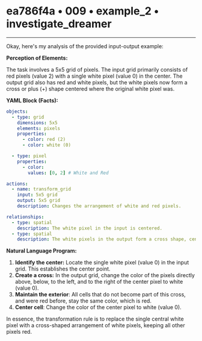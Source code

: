 # ea786f4a • 009 • example_2 • investigate_dreamer

---
Okay, here's my analysis of the provided input-output example:

**Perception of Elements:**

The task involves a 5x5 grid of pixels. The input grid primarily consists of red pixels (value 2) with a single white pixel (value 0) in the center. The output grid also has red and white pixels, but the white pixels now form a cross or plus (+) shape centered where the original white pixel was.

**YAML Block (Facts):**



```yaml
objects:
  - type: grid
    dimensions: 5x5
    elements: pixels
    properties:
      - color: red (2)
      - color: white (0)

  - type: pixel
    properties:
      - color:
        values: [0, 2] # White and Red

actions:
  - name: transform_grid
    input: 5x5 grid
    output: 5x5 grid
    description: Changes the arrangement of white and red pixels.

relationships:
  - type: spatial
    description: The white pixel in the input is centered.
  - type: spatial
    description: The white pixels in the output form a cross shape, centered at the original white pixel's location.
```



**Natural Language Program:**

1.  **Identify the center:** Locate the single white pixel (value 0) in the input grid. This establishes the center point.
2.  **Create a cross:** In the output grid, change the color of the pixels directly above, below, to the left, and to the right of the center pixel to white (value 0).
3. **Maintain the exterior**: All cells that do not become part of this cross, and were red before, stay the same color, which is red.
4.  **Center cell**: Change the color of the center pixel to white (value 0).

In essence, the transformation rule is to replace the single central white pixel with a cross-shaped arrangement of white pixels, keeping all other pixels red.

